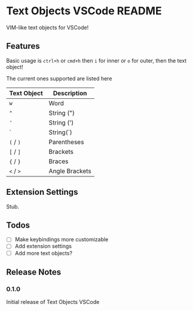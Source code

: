 # Text Objects VSCode README

VIM-like text objects for VSCode!

## Features

Basic usage is `ctrl+h` or `cmd+h` then `i` for inner or `o` for outer, then the text object!

The current ones supported are listed here

| Text Object | Description    |
| ----------- | -------------- |
| `w`         | Word           |
| `"`         | String (")     |
| `'`         | String (')     |
| \`          | String(\`)     |
| `(` / `)`   | Parentheses    |
| `[` / `]`   | Brackets       |
| `{` / `}`   | Braces         |
| `<` / `>`   | Angle Brackets |

## Extension Settings

Stub.

## Todos

-   [ ] Make keybindings more customizable
-   [ ] Add extension settings
-   [ ] Add more text objects?

## Release Notes

### 0.1.0

Initial release of Text Objects VSCode
